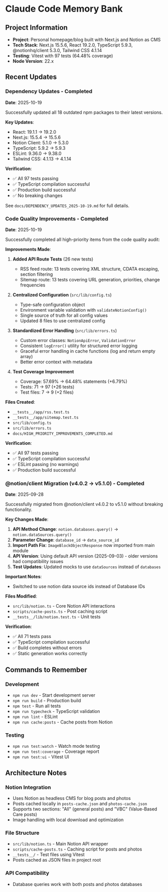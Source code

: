 # Claude Code Memory Bank

## Project Information

- **Project**: Personal homepage/blog built with Next.js and Notion as CMS
- **Tech Stack**: Next.js 15.5.6, React 19.2.0, TypeScript 5.9.3, @notionhq/client 5.3.0, Tailwind CSS 4.1.14
- **Testing**: Vitest with 97 tests (64.48% coverage)
- **Node Version**: 22.x

## Recent Updates

### Dependency Updates - Completed

**Date**: 2025-10-19

Successfully updated all 18 outdated npm packages to their latest versions.

**Key Updates**:

- React: 19.1.1 → 19.2.0
- Next.js: 15.5.4 → 15.5.6
- Notion Client: 5.1.0 → 5.3.0
- TypeScript: 5.9.2 → 5.9.3
- ESLint: 9.36.0 → 9.38.0
- Tailwind CSS: 4.1.13 → 4.1.14

**Verification**:

- ✅ All 97 tests passing
- ✅ TypeScript compilation successful
- ✅ Production build successful
- ✅ No breaking changes

See `docs/DEPENDENCY_UPDATES_2025-10-19.md` for full details.

### Code Quality Improvements - Completed

**Date**: 2025-10-19

Successfully completed all high-priority items from the code quality audit:

**Improvements Made**:

1. **Added API Route Tests** (26 new tests)
   - RSS feed route: 13 tests covering XML structure, CDATA escaping, section filtering
   - Sitemap route: 13 tests covering URL generation, priorities, change frequencies

2. **Centralized Configuration** (`src/lib/config.ts`)
   - Type-safe configuration object
   - Environment variable validation with `validateNotionConfig()`
   - Single source of truth for all config values
   - Updated 8 files to use centralized config

3. **Standardized Error Handling** (`src/lib/errors.ts`)
   - Custom error classes: `NotionApiError`, `ValidationError`
   - Consistent `logError()` utility for structured error logging
   - Graceful error handling in cache functions (log and return empty array)
   - Better error context with metadata

4. **Test Coverage Improvement**
   - Coverage: 57.69% → 64.48% statements (+6.79%)
   - Tests: 71 → 97 (+26 tests)
   - Test files: 7 → 9 (+2 files)

**Files Created**:

- `__tests__/app/rss.test.ts`
- `__tests__/app/sitemap.test.ts`
- `src/lib/config.ts`
- `src/lib/errors.ts`
- `docs/HIGH_PRIORITY_IMPROVEMENTS_COMPLETED.md`

**Verification**:

- ✅ All 97 tests passing
- ✅ TypeScript compilation successful
- ✅ ESLint passing (no warnings)
- ✅ Production build successful

### @notion/client Migration (v4.0.2 → v5.1.0) - Completed

**Date**: 2025-09-28

Successfully migrated from @notion/client v4.0.2 to v5.1.0 without breaking functionality.

**Key Changes Made**:

1. **API Method Change**: `notion.databases.query()` → `notion.dataSources.query()`
2. **Parameter Change**: `database_id` → `data_source_id`
3. **Import Path Fix**: `ImageBlockObjectResponse` now imported from main module
4. **API Version**: Using default API version (2025-09-03) - older versions had compatibility issues
5. **Test Updates**: Updated mocks to use `dataSources` instead of `databases`

**Important Notes**:

- Switched to use notion data source ids instead of Database IDs

**Files Modified**:

- `src/lib/notion.ts` - Core Notion API interactions
- `scripts/cache-posts.ts` - Post caching script
- `__tests__/lib/notion.test.ts` - Unit tests

**Verification**:

- ✅ All 71 tests pass
- ✅ TypeScript compilation successful
- ✅ Build completes without errors
- ✅ Static generation works correctly

## Commands to Remember

### Development

- `npm run dev` - Start development server
- `npm run build` - Production build
- `npm test` - Run all tests
- `npm run typecheck` - TypeScript validation
- `npm run lint` - ESLint
- `npm run cache:posts` - Cache posts from Notion

### Testing

- `npm run test:watch` - Watch mode testing
- `npm run test:coverage` - Coverage report
- `npm run test:ui` - Vitest UI

## Architecture Notes

### Notion Integration

- Uses Notion as headless CMS for blog posts and photos
- Posts cached locally in `posts-cache.json` and `photos-cache.json`
- Supports two sections: "All" (general posts) and "VBC" (Value-Based Care posts)
- Image handling with local download and optimization

### File Structure

- `src/lib/notion.ts` - Main Notion API wrapper
- `scripts/cache-posts.ts` - Caching script for posts and photos
- `__tests__/` - Test files using Vitest
- Posts cached as JSON files in project root

### API Compatibility

- Database queries work with both posts and photos databases
